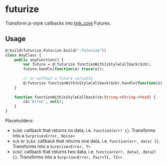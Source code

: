 # futurize

Transform js-style callbacks into [tink_core](https://github.com/haxetink/tink_core) Futures.

## Usage

```haxe
@:build(futurize.Futurize.build(":futurize"))
class AnyClass {
	public anyFunction() {
		var future = @:futurize functionWithJsStyleCallback($cb);
		future.handle(function(o) trace(o));
		
		// or without a future variable
		@:futurize functionWithJsStyleCallback($cb).handle(function(o) trace(o));
	}
	
	function functionWithJsStyleCallback(cb:String->String->Void) {
		cb('Error', null);
	}
}
```

Placeholders:
- `$cb0`: callback that returns no data, i.e. `function(err) {}`. Transforms into a `Surprise<Error, Noise>`
- `$cb` or `$cb1`: callback that returns one data, i.e. `function(err, data) {}`. Transforms into a `Surprise<Error, T>`
- `$cb2`: callback that returns two data, i.e. `function(err, data1, data2) {}`. Transforms into a `Surprise<Error, Pair<T1, T2>>`